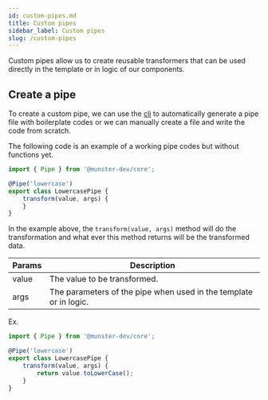 ```yaml
---
id: custom-pipes.md
title: Custom pipes
sidebar_label: Custom pipes
slug: /custom-pipes
---
```


Custom pipes allow us to create reusable transformers that can be used directly in the template or in logic of our components.

## Create a pipe

To create a custom pipe, we can use the [cli](/cli) to automatically generate a pipe file with boilerplate codes or we can manually create a file and write the code from scratch.

The following code is an example of a working pipe codes but without functions yet.

```typescript
import { Pipe } from '@munster-dev/core';

@Pipe('lowercase')
export class LowercasePipe {
    transform(value, args) {
    }
}
```

In the example above, the `transform(value, args)` method will do the transformation and what ever this method returns will be the transformed data.

| Params | Description |
| --- | --- |
| value | The value to be transformed. |
| args | The parameters of the pipe when used in the template or in logic. |

Ex.

```typescript
import { Pipe } from '@munster-dev/core';

@Pipe('lowercase')
export class LowercasePipe {
    transform(value, args) {
        return value.toLowerCase();
    }
}
```

